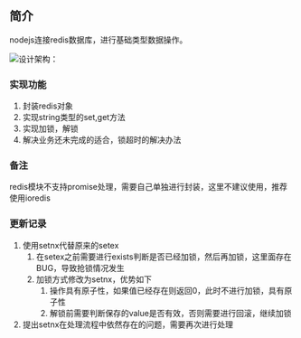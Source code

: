 ## 简介
nodejs连接redis数据库，进行基础类型数据操作。

![设计架构：](https://i.imgur.com/v75M4VB.png)

### 实现功能
1. 封装redis对象
2. 实现string类型的set,get方法
3. 实现加锁，解锁
4. 解决业务还未完成的适合，锁超时的解决办法

### 备注
redis模块不支持promise处理，需要自己单独进行封装，这里不建议使用，推荐使用ioredis

### 更新记录
1. 使用setnx代替原来的setex
    1. 在setex之前需要进行exists判断是否已经加锁，然后再加锁，这里面存在BUG，导致抢锁情况发生
    2. 加锁方式修改为setnx，优势如下
        1. 操作具有原子性，如果值已经存在则返回0，此时不进行加锁，具有原子性
        2. 解锁前需要判断保存的value是否有效，否则需要进行回滚，继续加锁
2. 提出setnx在处理流程中依然存在的问题，需要再次进行处理